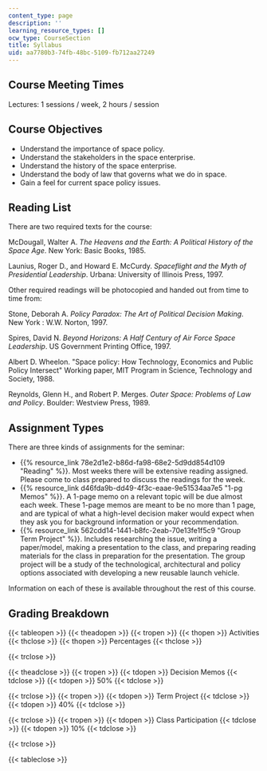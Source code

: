 ```yaml
---
content_type: page
description: ''
learning_resource_types: []
ocw_type: CourseSection
title: Syllabus
uid: aa7780b3-74fb-48bc-5109-fb712aa27249
---
```


Course Meeting Times
--------------------

Lectures: 1 sessions / week, 2 hours / session

Course Objectives
-----------------

*   Understand the importance of space policy.
*   Understand the stakeholders in the space enterprise.
*   Understand the history of the space enterprise.
*   Understand the body of law that governs what we do in space.
*   Gain a feel for current space policy issues.

Reading List
------------

There are two required texts for the course:

McDougall, Walter A. _The Heavens and the Earth: A Political History of the Space Age_. New York: Basic Books, 1985.

Launius, Roger D., and Howard E. McCurdy. _Spaceflight and the Myth of Presidential Leadership_. Urbana: University of Illinois Press, 1997.

Other required readings will be photocopied and handed out from time to time from:

Stone, Deborah A. _Policy Paradox: The Art of Political Decision Making_. New York : W.W. Norton, 1997.

Spires, David N. _Beyond Horizons: A Half Century of Air Force Space Leadership_. US Government Printing Office, 1997.

Albert D. Wheelon. "Space policy: How Technology, Economics and Public Policy Intersect" Working paper, MIT Program in Science, Technology and Society, 1988.

Reynolds, Glenn H., and Robert P. Merges. _Outer Space: Problems of Law and Policy_. Boulder: Westview Press, 1989.

Assignment Types
----------------

There are three kinds of assignments for the seminar:

*   {{% resource_link 78e2d1e2-b86d-fa98-68e2-5d9dd854d109 "Reading" %}}. Most weeks there will be extensive reading assigned. Please come to class prepared to discuss the readings for the week.
*   {{% resource_link d46fda9b-dd49-4f3c-eaae-9e51534aa7e5 "1-pg Memos" %}}. A 1-page memo on a relevant topic will be due almost each week. These 1-page memos are meant to be no more than 1 page, and are typical of what a high-level decision maker would expect when they ask you for background information or your recommendation.
*   {{% resource_link 562cdd14-1441-b8fc-2eab-70e13fe1f5c9 "Group Term Project" %}}. Includes researching the issue, writing a paper/model, making a presentation to the class, and preparing reading materials for the class in preparation for the presentation. The group project will be a study of the technological, architectural and policy options associated with developing a new reusable launch vehicle.

Information on each of these is available throughout the rest of this course.

Grading Breakdown
-----------------

{{< tableopen >}}
{{< theadopen >}}
{{< tropen >}}
{{< thopen >}}
Activities
{{< thclose >}}
{{< thopen >}}
Percentages
{{< thclose >}}

{{< trclose >}}

{{< theadclose >}}
{{< tropen >}}
{{< tdopen >}}
Decision Memos
{{< tdclose >}}
{{< tdopen >}}
50%
{{< tdclose >}}

{{< trclose >}}
{{< tropen >}}
{{< tdopen >}}
Term Project
{{< tdclose >}}
{{< tdopen >}}
40%
{{< tdclose >}}

{{< trclose >}}
{{< tropen >}}
{{< tdopen >}}
Class Participation
{{< tdclose >}}
{{< tdopen >}}
10%
{{< tdclose >}}

{{< trclose >}}

{{< tableclose >}}